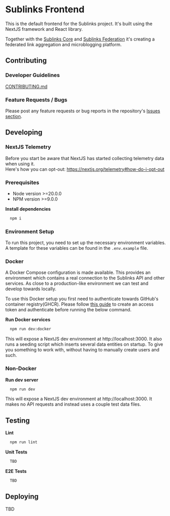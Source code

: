 # Sublinks Frontend
This is the default frontend for the Sublinks project. It's built using the NextJS framework and React library.

Together with the [Sublinks Core](https://github.com/participating-online/sublinks) and [Sublinks Federation](https://github.com/participating-online/sublinks-federation) it's creating a federated link aggregation and microblogging platform.

## Contributing

### Developer Guidelines

[CONTRIBUTING.md](CONTRIBUTING.md)

### Feature Requests / Bugs

Please post any feature requests or bug reports in the repository's [Issues section](https://github.com/participating-online/sublinks-frontend/issues).

## Developing

### NextJS Telemetry

Before you start be aware that NextJS has started collecting telemetry data when using it.  
Here's how you can opt-out: https://nextjs.org/telemetry#how-do-i-opt-out

### Prerequisites

* Node version >=20.0.0
* NPM version >=9.0.0

**Install dependencies**
```sh
  npm i
```

### Environment Setup

To run this project, you need to set up the necessary environment variables. A template for these variables can be found in the `.env.example` file.

### Docker

A Docker Compose configuration is made available. This provides an environment which contains a real connection to the Sublinks API and other services. As close to a production-like environment we can test and develop towards locally.

To use this Docker setup you first need to authenticate towards GitHub's container registry(GHCR). Please follow [this guide](https://docs.github.com/en/packages/working-with-a-github-packages-registry/working-with-the-container-registry#authenticating-with-a-personal-access-token-classic) to create an access token and authenticate before running the below command.

**Run Docker services**
```sh
  npm run dev:docker
```

This will expose a NextJS dev environment at http://localhost:3000. It also runs a seeding script which inserts several data entities on startup. To give you something to work with, without having to manually create users and such.

### Non-Docker

**Run dev server**
```sh
  npm run dev
```

This will expose a NextJS dev environment at http://localhost:3000. It makes no API requests and instead uses a couple test data files.

## Testing

**Lint**
```sh
  npm run lint
```

**Unit Tests**
```sh
  TBD
```

**E2E Tests**
```sh
  TBD
```

## Deploying
TBD
